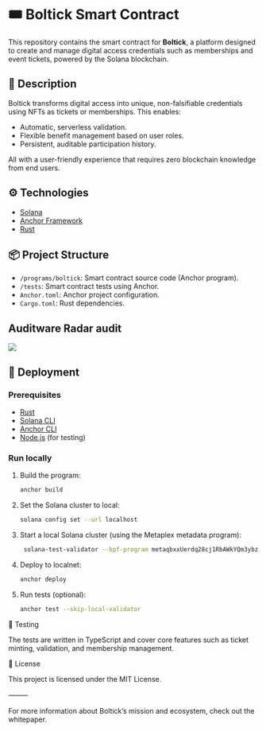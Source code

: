 # 🎟️ Boltick Smart Contract

This repository contains the smart contract for **Boltick**, a platform designed to create and manage digital access credentials such as memberships and event tickets, powered by the Solana blockchain.

## 📌 Description

Boltick transforms digital access into unique, non-falsifiable credentials using NFTs as tickets or memberships. This enables:

- Automatic, serverless validation.
- Flexible benefit management based on user roles.
- Persistent, auditable participation history.

All with a user-friendly experience that requires zero blockchain knowledge from end users.

## ⚙️ Technologies

- [Solana](https://solana.com/)
- [Anchor Framework](https://book.anchor-lang.com/)
- [Rust](https://www.rust-lang.org)

## 📦 Project Structure

- `/programs/boltick`: Smart contract source code (Anchor program).
- `/tests`: Smart contract tests using Anchor.
- `Anchor.toml`: Anchor project configuration.
- `Cargo.toml`: Rust dependencies.

## Auditware Radar audit

<img src="https://img.shields.io/github/actions/workflow/status/franRappazzini/boltick-contracts/radar.yaml">

## 🚀 Deployment

### Prerequisites

- [Rust](https://www.rust-lang.org/tools/install)
- [Solana CLI](https://docs.solana.com/cli/install-solana-cli-tools)
- [Anchor CLI](https://www.anchor-lang.com/docs/installation)
- [Node.js](https://nodejs.org/en/download/) (for testing)

### Run locally

1. Build the program:

   ```bash
   anchor build
   ```

2. Set the Solana cluster to local:

   ```bash
   solana config set --url localhost
   ```

3. Start a local Solana cluster (using the Metaplex metadata program):

   ```bash
    solana-test-validator --bpf-program metaqbxxUerdq28cj1RbAWkYQm3ybzjb6a8bt518x1s metadata.so --reset
   ```

4. Deploy to localnet:

   ```bash
   anchor deploy
   ```

5. Run tests (optional):

   ```bash
   anchor test --skip-local-validator
   ```

🧪 Testing

The tests are written in TypeScript and cover core features such as ticket minting, validation, and membership management.

📄 License

This project is licensed under the MIT License.

⸻

For more information about Boltick’s mission and ecosystem, check out the whitepaper.
